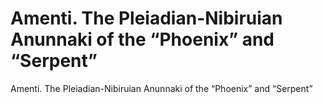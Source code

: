 # Amenti. The Pleiadian-Nibiruian Anunnaki of the “Phoenix” and “Serpent”

Amenti. The Pleiadian-Nibiruian Anunnaki of the “Phoenix” and “Serpent”